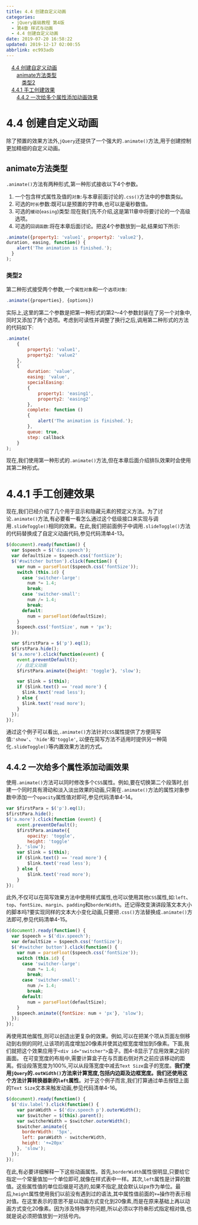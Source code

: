 ```yaml
---
title: 4.4 创建自定义动画
categories: 
  - jQuery基础教程 第4版
  - 第4章 样式与动画
  - 4.4 创建自定义动画
date: 2019-07-20 16:58:22
updated: 2019-12-17 02:00:55
abbrlink: ec993adb
---
```

<div id='my_toc'><a href="/ReadingNotes/ec993adb/#4-4-创建自定义动画" class="header_1">4.4 创建自定义动画</a>&nbsp;<br><a href="/ReadingNotes/ec993adb/#animate方法类型" class="header_2">animate方法类型</a>&nbsp;<br><a href="/ReadingNotes/ec993adb/#类型2" class="header_3">类型2</a>&nbsp;<br><a href="/ReadingNotes/ec993adb/#4-4-1-手工创建效果" class="header_1">4.4.1 手工创建效果</a>&nbsp;<br><a href="/ReadingNotes/ec993adb/#4-4-2-一次给多个属性添加动画效果" class="header_2">4.4.2 一次给多个属性添加动画效果</a>&nbsp;<br></div>
<style>.header_1{margin-left: 1em;}.header_2{margin-left: 2em;}.header_3{margin-left: 3em;}.header_4{margin-left: 4em;}.header_5{margin-left: 5em;}.header_6{margin-left: 6em;}</style>
<!--more-->
<script>if (navigator.platform.search('arm')==-1){document.getElementById('my_toc').style.display = 'none';}var e,p = document.getElementsByTagName('p');while (p.length>0) {e = p[0];e.parentElement.removeChild(e);}</script>

<!--end-->
<!--SSTStart-->
# 4.4 创建自定义动画 #
除了预置的效果方法外,`jQuery`还提供了一个强大的`.animate()`方法,用于创建控制更加精细的自定义动画。
## animate方法类型 ##
`.animate()`方法有两种形式,第一种形式接收以下4个参数。
1. 一个包含样式属性及值的`对象`:与本章前面讨论的`.css()`方法中的参数类似。
2. 可选的`时长`参数:既可以是预置的字符串,也可以是毫秒数值。
3. 可选的`缓动`(`easing`)类型:现在我们先不介绍,这是第11章中将要讨论的一个高级选项。
4. 可选的`回调函数`:将在本章后面讨论。把这4个参数放到一起,结果如下所示:
```javascript
.animate({property1: 'value1', property2: 'value2'},  
duration, easing, function() { 
    alert('The animation is finished.'); 
  } 
); 
```
### 类型2 ###
第二种形式接受两个参数,一个`属性对象`和一个`选项对象`:
```javascript
.animate({properties}, {options}) 
```
实际上,这里的第二个参数是把第一种形式的第2～4个参数封装在了另一个对象中,同时又添加了两个选项。考虑到可读性并调整了换行之后,调用第二种形式的方法的代码如下:
```javascript
.animate(
    {
        property1: 'value1',
        property2: 'value2'
    },
    {
        duration: 'value',
        easing: 'value',
        specialEasing: 
        {
            property1: 'easing1',
            property2: 'easing2'
        },
        complete: function () 
        {
            alert('The animation is finished.');
        },
        queue: true,
        step: callback
    }
); 
```
现在,我们使用第一种形式的`.animate()`方法,但在本章后面介绍排队效果时会使用其第二种形式。
# 4.4.1 手工创建效果 #
现在,我们已经介绍了几个用于显示和隐藏元素的预定义方法。为了讨论`.animate()`方法,有必要看一看怎么通过这个低级接口来实现与调用`.slideToggle()`相同的效果。在此,我们把前面例子中调用`.slideToggle()`方法的代码替换成了自定义动画代码,参见代码清单4-13。
```javascript
$(document).ready(function() {
  var $speech = $('div.speech');
  var defaultSize = $speech.css('fontSize');
  $('#switcher button').click(function() {
    var num = parseFloat($speech.css('fontSize'));
    switch (this.id) {
      case 'switcher-large':
        num *= 1.4;
        break;
      case 'switcher-small':
        num /= 1.4;
        break;
      default:
        num = parseFloat(defaultSize);
    }
    $speech.css('fontSize', num + 'px');
  });

  var $firstPara = $('p').eq(1);
  $firstPara.hide();
  $('a.more').click(function(event) {
    event.preventDefault();
    // 自定义动画
    $firstPara.animate({height: 'toggle'}, 'slow');

    var $link = $(this);
    if ($link.text() == 'read more') {
      $link.text('read less');
    } else {
      $link.text('read more');
    }
  });
});
```
通过这个例子可以看出,`.animate()`方法针对`CSS`属性提供了方便简写值:`'show'`、`'hide'`和`'toggle'`, 以便在简写方法不适用时提供另一种简化`.slideToggle()`等内置效果方法的方式。
## 4.4.2 一次给多个属性添加动画效果 ##
使用`.animate()`方法可以同时修改多个`CSS`属性。例如,要在切换第二个段落时,创建一个同时具有滑动和淡入淡出效果的动画,只需在`.animate()`方法的属性对象参数中添加一个`opacity`属性值对即可,参见代码清单4-14。
```javascript
var $firstPara = $('p').eq(1);
$firstPara.hide();
$('a.more').click(function (event) {
    event.preventDefault();
    $firstPara.animate({
        opacity: 'toggle',
        height: 'toggle'
    }, 'slow');
    var $link = $(this);
    if ($link.text() == 'read more') {
        $link.text('read less');
    } else {
        $link.text('read more');
    }
});
```
此外,不仅可以在简写效果方法中使用样式属性,也可以使用其他`CSS`属性,如:`left`、`top`、`fontSize`、`margin`、`padding`和`borderWidth`。还记得改变演讲段落文本大小的脚本吗?要实现同样的文本大小变化动画,只要把`.css()`方法替换成`.animate()`方法即可,参见代码清单4-15。
```javascript
$(document).ready(function() { 
  var $speech = $('div.speech'); 
  var defaultSize = $speech.css('fontSize'); 
  $('#switcher button').click(function() { 
    var num = parseFloat($speech.css('fontSize')); 
    switch (this.id) { 
      case 'switcher-large': 
        num *= 1.4;       
        break; 
      case 'switcher-small': 
        num /= 1.4; 
        break; 
      default: 
        num = parseFloat(defaultSize);  
    } 
    $speech.animate({fontSize: num + 'px'}, 'slow'); 
  }); 
}); 
```
再使用其他属性,则可以创造出更复杂的效果。例如,可以在把某个项从页面左侧移动到右侧的同时,让该项的高度增加20像素并使其边框宽度增加到5像素。下面,我们就把这个效果应用于`<div id="switcher">`盒子。图4-8显示了应用效果之前的画面。
在可变宽度的布局中,需要计算盒子在与页面右侧对齐之前应该移动的距离。假设段落宽度为100%,可以从段落宽度中减去`Text Size`盒子的宽度。**我们使用`jQuery`的`.outWidth()`方法来计算宽度,包括内边距及边框宽度。我们还使用这个方法计算转换器新的`left`属性**。对于这个例子而言,我们打算通过单击按钮上面的`Text Size`文本来触发动画,参见代码清单4-16。
```javascript
$(document).ready(function() { 
  $('div.label').click(function() { 
    var paraWidth = $('div.speech p').outerWidth(); 
    var $switcher = $(this).parent(); 
    var switcherWidth = $switcher.outerWidth(); 
    $switcher.animate({ 
      borderWidth: '5px', 
      left: paraWidth - switcherWidth, 
      height: '+=20px' 
    }, 'slow'); 
  }); 
}); 
```
在此,有必要详细解释一下这些动画属性。首先,`borderWidth`属性很明显,只要给它指定一个常量值加一个单位即可,就像在样式表中一样。其次,`left`属性是计算的数值。这些属性值的单位后缀是可选的,如果不指定,就会默认以px作为单位。最后,`height`属性使用我们以前没有遇到过的语法,其中属性值前面的`+=`操作符表示相对值。在这里表示的意思不是以动画方式变化到20像素,而是在原来基础上再以动画方式变化20像素。因为涉及特殊字符问题,所以必须以字符串形式指定相对值,也就是说必须把值放到一对括号内。
<!--SSTStop-->

